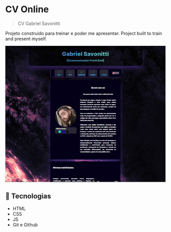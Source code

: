 # CV Online

>CV Gabriel Savonitti

Projeto construido para treinar e poder me apresentar.
Project built to train and present myself.

![preview](./.github/preview.jpg)

## 💼 Tecnologias

- HTML
- CSS
- JS
- Git e Github

##

